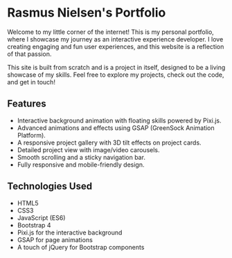 # Rasmus Nielsen's Portfolio

Welcome to my little corner of the internet! This is my personal portfolio, where I showcase my journey as an interactive experience developer. I love creating engaging and fun user experiences, and this website is a reflection of that passion.

This site is built from scratch and is a project in itself, designed to be a living showcase of my skills. Feel free to explore my projects, check out the code, and get in touch!

## Features

- Interactive background animation with floating skills powered by Pixi.js.
- Advanced animations and effects using GSAP (GreenSock Animation Platform).
- A responsive project gallery with 3D tilt effects on project cards.
- Detailed project view with image/video carousels.
- Smooth scrolling and a sticky navigation bar.
- Fully responsive and mobile-friendly design.

## Technologies Used

- HTML5
- CSS3
- JavaScript (ES6)
- Bootstrap 4
- Pixi.js for the interactive background
- GSAP for page animations
- A touch of jQuery for Bootstrap components